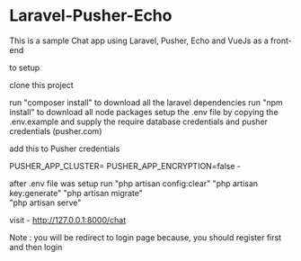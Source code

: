 # Laravel-Pusher-Echo

This is a sample Chat app using Laravel, Pusher, Echo  and VueJs as a front-end

to setup

clone this project

run "composer install" to download all the laravel dependencies
run "npm install" to download all node packages
setup the .env file by copying the .env.example and supply the
require database credentials and pusher credentials (pusher.com)

add this to Pusher credentials

PUSHER_APP_CLUSTER=<this should be the cluster of your pusher>
PUSHER_APP_ENCRYPTION=false - <use false if you are not on https else true on https>

after .env file was setup
run "php artisan config:clear"
    "php artisan key:generate"
    "php artisan migrate"    
    "php artisan serve"
    
visit - http://127.0.0.1:8000/chat

Note : you will be redirect to login page because, you should register first and then login
